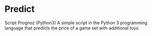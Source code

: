 # Predict
Script Prognoz (Python3)
A simple script in the Python 3 programming language that predicts the price of a game set with additional toys.
